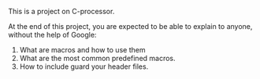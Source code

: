 This is a project on C-processor.

At the end of this project, you are expected to be able to explain to anyone,
without the help of Google:

1. What are macros and how to use them
2. What are the most common predefined macros.
3. How to include guard your header files.
